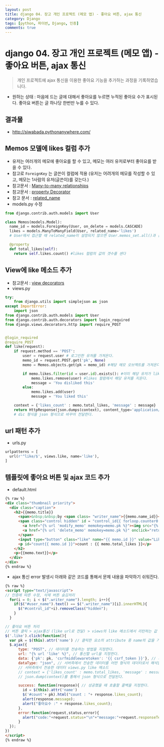 ```yaml
---
layout: post
title: django 04. 장고 개인 프로젝트 (메모 앱) - 좋아요 버튼, ajax 통신
category: Django
tags: [python, 파이썬, Django, 인증]
comments: true
---
```

# django 04. 장고 개인 프로젝트 (메모 앱) - 좋아요 버튼, ajax 통신
> 개인 프로젝트에 ajax 통신을 이용한 좋아요 기능을 추가하는 과정을 기록하였습니다.

- 원하는 상태 : 마음에 드는 글에 대해서 좋아요를 누르면 누적된 좋아요 수가 표시된다. 좋아요 버튼는 글 하나당 한번만 누를 수 있다.


## 결과물
- <http://siwabada.pythonanywhere.com/>

## Memos 모델에 likes 컬럼 추가
- 유저는 여러개의 메모에 좋아요를 할 수 있고, 메모는 여러 유저로부터 좋아요를 받을 수 있다.
- 참고로 `ForeignKey` 는 글쓴이 컬럼에 적용 (유저는 어려개의 메모를 작성할 수 있고, 메모는 1사람의 유저(글쓴이)를 갖는다.)
- 참고문서 : [Many-to-many relationships](https://docs.djangoproject.com/es/1.10/topics/db/examples/many_to_many/)
- 참고문서 : [property Decorator](https://www.programiz.com/python-programming/property)
- 참고 문서 : [related_name](http://stackoverflow.com/questions/2642613/what-is-related-name-used-for-in-django)
- models.py 수정

```python
from django.contrib.auth.models import User

class Memos(models.Model):
  name_id = models.ForeignKey(User, on_delete = models.CASCADE)
  likes = models.ManyToManyField(User, related_name='likes')
  # User에서 접근할 때 related_name이 설정되지 않으면 User.memos_set.all()과 같은 방식으로 연관 모델에 접근한다.

  @property
  def total_likes(self):
    return self.likes.count() #likes 컬럼의 값의 갯수를 센다
```

## View에 like 메소드 추가
- 참고문서 : [view decorators](https://docs.djangoproject.com/en/1.10/topics/http/decorators/)
- views.py

```python
try:
    from django.utils import simplejson as json
except ImportError:
    import json
from django.contrib.auth.models import User
from django.contrib.auth.decorators import login_required
from django.views.decorators.http import require_POST


@login_required
@require_POST
def like(request):
    if request.method == 'POST':
        user = request.user # 로그인한 유저를 가져온다.
        memo_id = request.POST.get('pk', None)
        memo = Memos.objects.get(pk = memo_id) #해당 메모 오브젝트를 가져온다.

        if memo.likes.filter(id = user.id).exists(): #이미 해당 유저가 likes컬럼에 존재하면
            memo.likes.remove(user) #likes 컬럼에서 해당 유저를 지운다.
            message = 'You disliked this'
        else:
            memo.likes.add(user)
            message = 'You liked this'

    context = {'likes_count' : memo.total_likes, 'message' : message}
    return HttpResponse(json.dumps(context), content_type='application/json')
    # dic 형식을 json 형식으로 바꾸어 전달한다.
```

## url 패턴 추가
- urls.py

```python
urlpatterns = [
  url(r'^like/$', views.like, name='like'),
]
```

## 템플릿에 좋아요 버튼 및 ajax 코드 추가
- default.html

```html
{% raw %}
<div class="thumbnail priority">
  <div class="caption">
    <h2>{{memo.title}}
      <span>&nbsp;&nbsp;by <span class= "writer_name">{{memo.name_id}}</span></span><br><span class="date">{{memo.update_date}}</span>
      <span class="control hidden" id = "control_id{{ forloop.counter0 }}">
        <a href="{% url 'modify_memo' memokey=memo.pk %}"><img src="{% static 'image/edit.png' %}" class= "edit" alt="수정"></a>
        <a href="{% url 'delete_memo' memokey=memo.pk %}" onclick="return confirm('정말 삭제하시겠습니까?')"><img src="{% static 'image/delete.png' %}" class="delete" alt="삭제"></a>
      </span>
      <input type="button" class="like" name="{{ memo.id }}" value="Like">
      <p id="count{{ memo.id }}">count : {{ memo.total_likes }}</p>
    </h2>
    <p>{{memo.text}}</p>
  </div>
</div>
{% endraw %}
```

- ajax 통신 error 발생시 아래와 같은 코드를 통해서 문제 내용을 파악하기 쉬워진다.

```html
{% raw %}
<script type="text/javascript">
// 인증에 따른 수정, 삭제 버튼 숨김처리
  for(i = 0; i < $(".writer_name").length; i++){
    if($("#user_name").text() == $(".writer_name")[i].innerHTML){
      $("#control_id"+i).removeClass("hidden");
    }
  }

// 좋아요 버튼 처리
// 버튼 클릭 > ajax통신 (like url로 전달) > views의 like 메소드에서 리턴하는 값 전달받기 > 성공시 콜백 호출
$('.like').click(function(){
  var pk = $(this).attr('name') // 클릭한 요소의 attribute 중 name의 값을 가져온다.
  $.ajax({
      type: "POST", // 데이터를 전송하는 방법을 지정한다.
      url: "{% url 'like' %}", // 통신할 url을 지정한다.
      data: {'pk': pk, 'csrfmiddlewaretoken': '{{ csrf_token }}'}, // 서버로 데이터를 전송할 때 이 옵션을 사용한다.
      dataType: "json", // 서버측에서 전송한 데이터를 어떤 형식의 데이터로서 해석할 것인가를 지정한다. 없으면 알아서 판단한다.
      // 서버측에서 전송한 데이터 views.py like 메소드
      // context = {'likes_count' : memo.total_likes, 'message' : message}
      // json.dump(context)를 통해서 json 형식으로 전달된다.

      success: function(response){ // 성공했을 때 호출할 콜백을 지정한다.
        id = $(this).attr('name')
        $('#count'+ pk).html("count : "+ response.likes_count);
        alert(response.message);
        alert("좋아요수 :" + response.likes_count);
      },
      error:function(request,status,error){
        alert("code:"+request.status+"\n"+"message:"+request.responseText+"\n"+"error:"+error);
      }
  });
})
</script>
{% endraw %}
```
